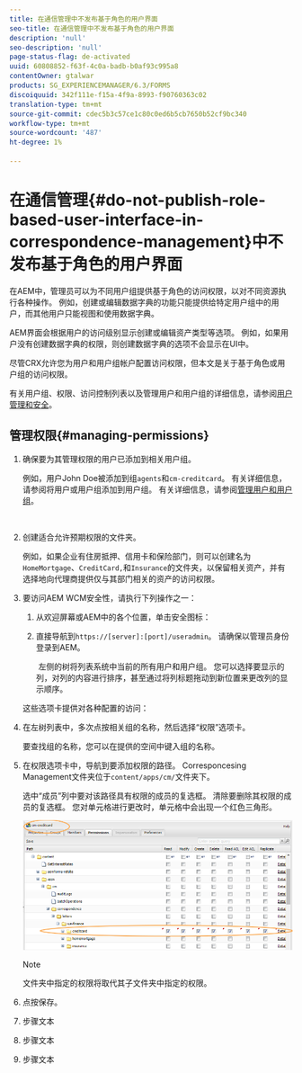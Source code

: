 ```yaml
---
title: 在通信管理中不发布基于角色的用户界面
seo-title: 在通信管理中不发布基于角色的用户界面
description: 'null'
seo-description: 'null'
page-status-flag: de-activated
uuid: 60808852-f63f-4c0a-badb-b0af93c995a8
contentOwner: gtalwar
products: SG_EXPERIENCEMANAGER/6.3/FORMS
discoiquuid: 342f111e-f15a-4f9a-8993-f90760363c02
translation-type: tm+mt
source-git-commit: cdec5b3c57ce1c80c0ed6b5cb7650b52cf9bc340
workflow-type: tm+mt
source-wordcount: '487'
ht-degree: 1%

---
```



# 在通信管理{#do-not-publish-role-based-user-interface-in-correspondence-management}中不发布基于角色的用户界面

在AEM中，管理员可以为不同用户组提供基于角色的访问权限，以对不同资源执行各种操作。 例如，创建或编辑数据字典的功能只能提供给特定用户组中的用户，而其他用户只能视图和使用数据字典。

AEM界面会根据用户的访问级别显示创建或编辑资产类型等选项。 例如，如果用户没有创建数据字典的权限，则创建数据字典的选项不会显示在UI中。

尽管CRX允许您为用户和用户组帐户配置访问权限，但本文是关于基于角色或用户组的访问权限。

有关用户组、权限、访问控制列表以及管理用户和用户组的详细信息，请参阅[用户管理和安全](/help/sites-administering/security.md)。

## 管理权限{#managing-permissions}

1. 确保要为其管理权限的用户已添加到相关用户组。

   例如，用户John Doe被添加到组`agents`和`cm-creditcard`。 有关详细信息，请参阅将用户或用户组添加到用户组。 有关详细信息，请参阅[管理用户和用户组](/help/communities/users.md)。

   ![]()

1. 创建适合允许预期权限的文件夹。

   例如，如果企业有住房抵押、信用卡和保险部门，则可以创建名为`HomeMortgage`、`CreditCard,`和`Insurance`的文件夹，以保留相关资产，并有选择地向代理商提供仅与其部门相关的资产的访问权限。

1. 要访问AEM WCM安全性，请执行下列操作之一：

   1. 从欢迎屏幕或AEM中的各个位置，单击安全图标：

   1. 直接导航到`https://[server]:[port]/useradmin`。 请确保以管理员身份登录到AEM。

      ![]()
   左侧的树将列表系统中当前的所有用户和用户组。 您可以选择要显示的列，对列的内容进行排序，甚至通过将列标题拖动到新位置来更改列的显示顺序。

   这些选项卡提供对各种配置的访问：

1. 在左树列表中，多次点按相关组的名称，然后选择“权限”选项卡。

   要查找组的名称，您可以在提供的空间中键入组的名称。

1. 在权限选项卡中，导航到要添加权限的路径。 Corresponcesing Management文件夹位于`content/apps/cm/`文件夹下。

   选中“成员”列中要对该路径具有权限的成员的复选框。 清除要删除其权限的成员的复选框。 您对单元格进行更改时，单元格中会出现一个红色三角形。

   ![useradmin-creditcard](assets/useradmin-creditcard.png)

   >[!NOTE]
   >
   >文件夹中指定的权限将取代其子文件夹中指定的权限。

1. 点按保存。
1. 步骤文本
1. 步骤文本
1. 步骤文本

